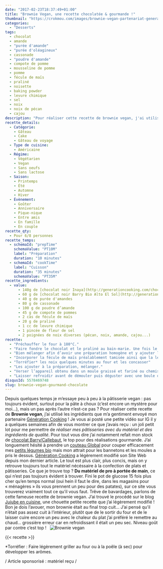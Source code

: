 ```yaml
---
date: "2017-02-23T18:37:49+01:00"
title: "Brownie Vegan, une recette chocolatée & gourmande !"
thumbnail: "https://crokmou.com/images/brownie-vegan-partenariat-generation-cooking-crokmou-blog-belge-cuisine-voyage-1.jpg"
categories:
  - "Desserts"
tags:
  - chocolat
  - amande
  - "purée d'amande"
  - "purée d'oléagineux"
  - cassonade
  - "poudre d'amande"
  - compote de pomme
  - mousseline de pomme
  - pomme
  - fécule de maïs
  - praliné
  - noisette
  - baking powder
  - levure chimique
  - sel
  - noix
  - noix de pécan
  - cajou
description: "Pour réaliser cette recette de brownie vegan, j'ai utilisé les ingrédients que m'a gentiment envoyé mon partenaire Génération Cooking ! Je vous ai posté ..."
recette_details:
  - Catégorie:
    - Gâteau
    - Cake
    - Gâteau de voyage
  - Type de cuisine:
    - Américaine
  - Régime:
    - Végétarien
    - Vegan
    - Sans oeufs
    - Sans lactose
  - Saison:
    - Printemps
    - Été
    - Automne
    - Hiver
  - Évènement:
    - Goûter
    - Anniversaire
    - Pique-nique
    - Entre amis
    - En famille
    - En couple
recette_qty:
  - Pour 6/8 personnes
recette_temps:
  - schemaId: "prepTime"
    schemaValue: "PT10M"
    label: "Préparation"
    duration: "10 minutes"
  - schemaId: "cookTime"
    label: "Cuisson"
    duration: "35 minutes"
    schemaValue: "PT35M"
recette_ingredients:
  - value:
      - 140g de [chocolat noir Inaya](http://generationcooking.com/chocolat-de-couvertures-de-grandes-origines/3232-chocolat-noir-65-inaya-1-kg.html)
      - 60 g de [chocolat noir Barry Bio Alto El Sol](http://generationcooking.com/chocolat-de-couvertures-de-grandes-origines/3065-chocolat-bio-alto-el-sol-65-pistoles-2-kg-barry.html)
      - 40 g de purée d'amandes
      - 80 g de cassonade
      - 100 g de poudre d’amande
      - 45 g de compote de pommes
      - 2 càs de fécule de maïs
      - 20 g de praliné
      - 1 cc de levure chimique
      - 1 pincée de fleur de sel
      - 2 poignées de noix diverses (pécan, noix, amande, cajou...)
recette:
  - "Préchauffer le four à 180°C."
  - "Faire fondre le chocolat et le praliné au bain-marie. Une fois le tout presque fondu, ajouter la purée d’amandes."
  - "Bien mélanger afin d’avoir une préparation homogène et y ajouter la poudre d’amande, le sucre, le sel et la compote de pomme."
  - "Incorporer la fécule de maïs préalablement tamisée ainsi que la levure chimique, mélanger à l’aide d’une spatule."
  - "Torréfier* les noix quelques minutes au four et les concasser"
  - "Les ajouter à la préparation, mélanger."
  - "Verser l’appareil obtenu dans un moule graissé et fariné ou chemisé de papier sulfurisé. Cuire 35/40 minutes au four."
  - "Laisser refroidir avant de démouler puis déguster avec une boule de glace vanille ou nature !"
disqusId: 5578469748
slug: brownie-vegan-gourmand-chocolate
---
```


Depuis quelques temps je m’essaye peu à peu à la pâtisserie vegan : pas toujours évident, surtout pour la pâte à choux (c’est encore un mystère pour moi…), mais un pas après l’autre n’est-ce pas ? Pour réaliser cette recette de **Brownie vegan**, j’ai utilisé les ingrédients que m’a gentiment envoyé mon partenaire [Génération Cooking](http://generationcooking.com/) ! Je vous ai posté une petite vidéo sur IG il y a quelques semaines afin de vous montrer ce que j’avais reçu : un joli petit lot pour me permettre de _réaliser mes pâtisseries avec du matériel et des ingrédients de qualité_. Pour tout vous dire j’ai notamment refait mon stock de [chocolat Barry/Callebaut](http://generationcooking.com/177-chocolats-et-cacao), le top pour des réalisations gourmande. J’ai longuement hésité à prendre un [couteau Global](http://generationcooking.com/12-couteaux-global) pour couper efficacement mes [petits légumes bio](http://www.crokmou.com/2016/12/lheureux-nouveau-paniers-de-fruits-legumes-a-bruxelles) mais mon attrait pour les bannetons et les moules a pris le dessus. [Génération Cooking](http://www.crokmou.com/2014/02/generation-cooking) a légèrement modifié son Site Web depuis mon dernier article. Le tout est plus clair, plus concis, mais on y retrouve toujours tout le matériel nécéssaire à la confection de plats et pâtisseries. Ce que je trouve top ? **Du matériel de pro à portée de main**, ce qui n’est pas toujours évident à trouver. Fini le pot de glucose 15 fois plus cher qu’en temps normal (oui hein il faut le dire, dans les magasins pour « ménagères » ils vous prennent un peu pour des patates), sur ce site vous trouverez vraiment tout ce qu’il vous faut. Trêve de bavardages, parlons de cette fameuse recette de brownie vegan. J’ai trouvé le procédé sur le blog [Jujube en cuisine](http://www.jujube-en-cuisine.fr/brownie-aux-noix-sans-lactose-sans-gluten-et-sans-oeufs-vegan/), une chouette petite recette que j’ai légèrement modifié ! Bon je dois l’avouer, mon brownie était au final trop cuit… J’ai pensé qu’il n’était pas assez cuit à l’intérieur, plutôt que de le sortir du four et de le laisser cuire encore un peu avec le chaleur du plat j’ai préféré le remettre au chaud… grossière erreur car en refroidissant il était un peu sec. Niveau goût par contre c’est top !   ![Brownie vegan](https://crokmou.com/images/brownie-vegan-partenariat-generation-cooking-crokmou-blog-belge-cuisine-voyage-4_dzhshk.jpg)

{{< recette >}}

*Torréfier : Faire légèrement griller au four ou à la poêle (à sec) pour développer les arômes.

/ Article sponsorisé : matériel reçu /
